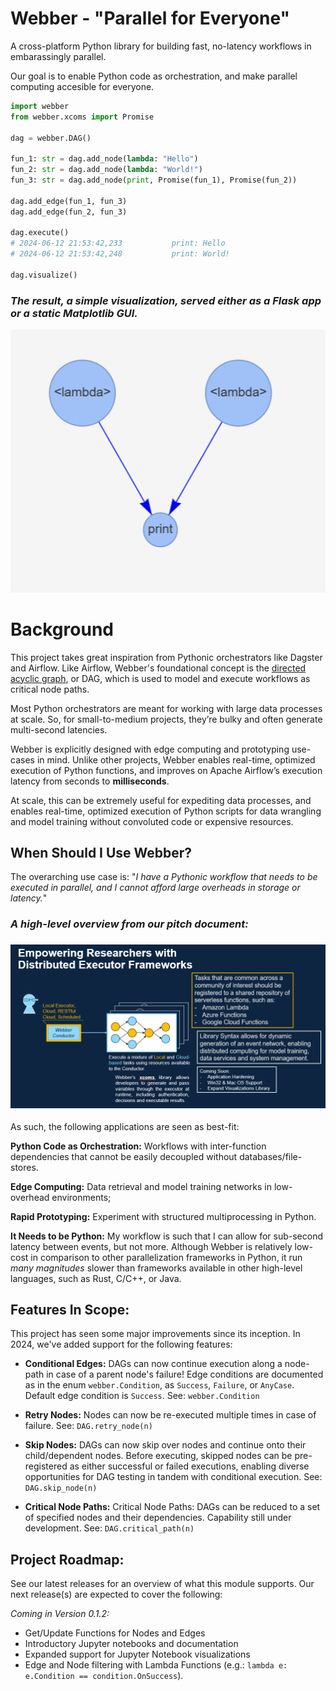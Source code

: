 # Webber - "Parallel for Everyone"
A cross-platform Python library for building fast, no-latency workflows in embarassingly parallel.

Our goal is to enable Python code as orchestration, and make parallel computing accesible for everyone.

```python
import webber
from webber.xcoms import Promise

dag = webber.DAG()

fun_1: str = dag.add_node(lambda: "Hello")
fun_2: str = dag.add_node(lambda: "World!")
fun_3: str = dag.add_node(print, Promise(fun_1), Promise(fun_2))

dag.add_edge(fun_1, fun_3)
dag.add_edge(fun_2, fun_3)

dag.execute()
# 2024-06-12 21:53:42,233           print: Hello
# 2024-06-12 21:53:42,248           print: World!

dag.visualize()
```
### *The result, a simple visualization, served either as a Flask app or a static Matplotlib GUI.*

![Simple DAG visualization, nodes entitled "lambda" point to a node titled "print"](./docs/data/readme.png)


# Background
This project takes great inspiration from Pythonic orchestrators like Dagster and Airflow. Like Airflow, Webber's foundational concept is the [directed acyclic graph](https://en.wikipedia.org/wiki/Directed_acyclic_graph), or DAG, which is used to model and execute workflows as critical node paths. 

Most Python orchestrators are meant for working with large data processes at scale. So, for small-to-medium projects, they’re bulky and often generate multi-second latencies.

Webber is explicitly designed with edge computing and prototyping use-cases in mind. Unlike other projects, Webber enables real-time, optimized execution of Python functions, and improves on Apache Airflow’s execution latency from seconds to **milliseconds**.

At scale, this can be extremely useful for expediting data processes, and enables real-time, optimized execution of Python scripts for data wrangling and model training without convoluted code or expensive resources.

## When Should I Use Webber?

The overarching use case is: "*I have a Pythonic workflow that needs to be executed in parallel, and I cannot afford large overheads in storage or latency.*"

### *A high-level overview from our pitch document:*
### ![A snapshot from from our pitch document.](./docs/data/pitch-doc.png)

As such, the following applications are seen as best-fit:

**Python Code as Orchestration:** Workflows with inter-function dependencies that cannot be easily decoupled without databases/file-stores.

**Edge Computing:** Data retrieval and model training networks in low-overhead environments;

**Rapid Prototyping:** Experiment with structured multiprocessing in Python.

**It Needs to be Python:** My workflow is such that I can allow for sub-second latency between events, but not more. Although Webber is relatively low-cost in comparison to other parallelization frameworks in Python, it run *many magnitudes* slower than frameworks available in other high-level languages, such as Rust, C/C++, or Java.

## Features In Scope:

This project has seen some major improvements since its inception. In 2024, we've added support for the following features:

- **Conditional Edges:** DAGs can now continue execution along a node-path in case of a parent node's failure! Edge conditions are documented as in the enum `webber.Condition`, as `Success`, `Failure`, or `AnyCase`. Default edge condition is `Success`. See: `webber.Condition`

- **Retry Nodes:** Nodes can now be re-executed multiple times in case of failure. See: `DAG.retry_node(n)`

- **Skip Nodes:** DAGs can now skip over nodes and continue onto their child/dependent nodes. Before executing, skipped nodes can be pre-registered as either successful or failed executions, enabling diverse opportunities for DAG testing in tandem with conditional execution. See: `DAG.skip_node(n)`

- **Critical Node Paths:** Critical Node Paths: DAGs can be reduced to a set of specified nodes and their dependencies. Capability still under development. See: `DAG.critical_path(n)`

## Project Roadmap:
See our latest releases for an overview of what this module supports. Our next release(s) are expected to cover the following:

*Coming in Version 0.1.2:*
- Get/Update Functions for Nodes and Edges
- Introductory Jupyter notebooks and documentation
- Expanded support for Jupyter Notebook visualizations
- Edge and Node filtering with Lambda Functions (e.g.: `lambda e: e.Condition == condition.OnSuccess`).
